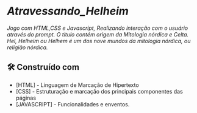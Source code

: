 
# *Atravessando_Helheim*
*Jogo com HTML,CSS e   Javascript, Realizando interação com o usuário através do prompt.* 
*O titulo contém origem da Mitologia nórdica e Celta.* 
*Hel, Helheim ou Helhem é um dos nove mundos da mitologia nórdica, ou religião nórdica.*

## 🛠️ Construído com
* [HTML] - Linguagem de Marcação de Hipertexto
* [CSS] - Estruturação e marcação dos principais componentes das páginas
* [JAVASCRIPT] - Funcionalidades e enventos. 
 
